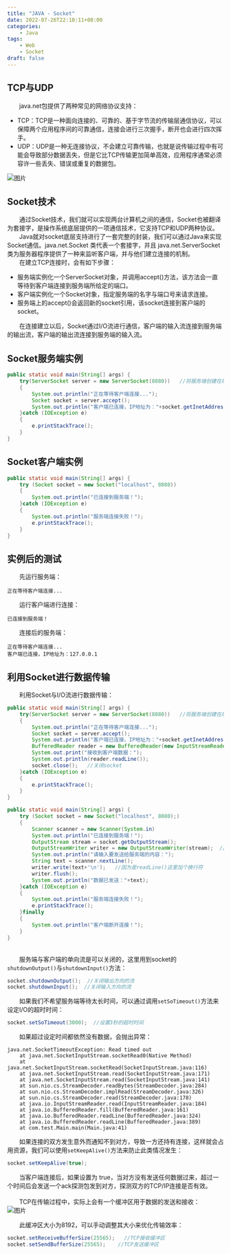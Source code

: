 ```yaml
---
title: "JAVA - Socket"
date: 2022-07-26T22:10:11+08:00
categories:
    - Java
tags:
    - Web
    - Socket
draft: false
---
```


## TCP与UDP
&emsp;&emsp;java.net包提供了两种常见的网络协议支持：
* TCP：TCP是一种面向连接的、可靠的、基于字节流的传输层通信协议，可以保障两个应用程序间的可靠通信，连接会进行三次握手，断开也会进行四次挥手。
* UDP：UDP是一种无连接协议，不会建立可靠传输，也就是说传输过程中有可能会导致部分数据丢失，但是它比TCP传输更加简单高效，应用程序通常必须容许一些丢失、错误或重复的数据包。
  
![图片](https://s1.328888.xyz/2022/07/26/DIpCJ.png)

## Socket技术
&emsp;&emsp;通过Socket技术，我们就可以实现两台计算机之间的通信，Socket也被翻译为套接字，是操作系统底层提供的一项通信技术，它支持TCP和UDP两种协议。\
&emsp;&emsp;Java就对socket底层支持进行了一套完整的封装，我们可以通过Java来实现Socket通信。java.net.Socket 类代表一个套接字，并且 java.net.ServerSocket 类为服务器程序提供了一种来监听客户端，并与他们建立连接的机制。\
&emsp;&emsp;在建立TCP连接时，会有如下步骤：
* 服务端实例化一个ServerSocket对象，并调用accept()方法，该方法会一直等待到客户端连接到服务端所给定的端口。
* 客户端实例化一个Socket对象，指定服务端的名字与端口号来请求连接。
* 服务端上的accept()会返回新的socket引用，该socket连接到客户端的socket。
  
&emsp;&emsp;在连接建立以后，Socket通过I/O流进行通信，客户端的输入流连接到服务端的输出流，客户端的输出流连接到服务端的输入流。

## Socket服务端实例
```java
public static void main(String[] args) {
    try(ServerSocket server = new ServerSocket(8080))   //将服务端创建在端口8080
    {   
        System.out.println("正在等待客户端连接...");
        Socket socket = server.accept();
        System.out.println("客户端已连接，IP地址为："+socket.getInetAddress().getHostAddress());
    }catch (IOException e)
    {
        e.printStackTrace();
    }
}
```

## Socket客户端实例
```java
public static void main(String[] args) {
    try (Socket socket = new Socket("localhost", 8080))
    {
        System.out.println("已连接到服务端！");
    }catch (IOException e)
    {
        System.out.println("服务端连接失败！");
        e.printStackTrace();
    }
}
```

## 实例后的测试
&emsp;&emsp;先运行服务端：
```
正在等待客户端连接...
```
&emsp;&emsp;运行客户端进行连接：
```
已连接到服务端！
```
&emsp;&emsp;连接后的服务端：
```
正在等待客户端连接...
客户端已连接，IP地址为：127.0.0.1
```

## 利用Socket进行数据传输
&emsp;&emsp;利用Socket与I/O流进行数据传输：
```java
public static void main(String[] args) {
    try(ServerSocket server = new ServerSocket(8080))   //将服务端创建在端口8080上
    {    
        System.out.println("正在等待客户端连接...");
        Socket socket = server.accept();
        System.out.println("客户端已连接，IP地址为："+socket.getInetAddress().getHostAddress());
        BufferedReader reader = new BufferedReader(new InputStreamReader(socket.getInputStream()));  //通过
        System.out.print("接收到客户端数据：");
        System.out.println(reader.readLine());
      	socket.close();   //关闭socket
    }catch (IOException e)
    {
        e.printStackTrace();
    }
}
```

```java
public static void main(String[] args) {
    try (Socket socket = new Socket("localhost", 8080);)
    {
        Scanner scanner = new Scanner(System.in)
        System.out.println("已连接到服务端！");
        OutputStream stream = socket.getOutputStream();
        OutputStreamWriter writer = new OutputStreamWriter(stream);  //通过转换流来帮助快速写入内容
        System.out.println("请输入要发送给服务端的内容：");
        String text = scanner.nextLine();
        writer.write(text+'\n');   //因为是readLine()这里加个换行符
        writer.flush();
        System.out.println("数据已发送："+text);
    }catch (IOException e)
    {
        System.out.println("服务端连接失败！");
        e.printStackTrace();
    }finally
    {
        System.out.println("客户端断开连接！");
    }
}
```
\
&emsp;&emsp;服务端与客户端的单向流是可以关闭的，这里用到socket的`shutdownOutput()`与`shutdownInput()`方法：
```java
socket.shutdownOutput();  //关闭输出方向的流
socket.shutdownInput();  //关闭输入方向的流
```
&emsp;&emsp;如果我们不希望服务端等待太长时间，可以通过调用`setSoTimeout()`方法来设定I/O的超时时间：
```java
socket.setSoTimeout(3000);  //设置3秒的超时时间
```

&emsp;&emsp;如果超过设定时间都依然没有数据，会抛出异常：

```
java.net.SocketTimeoutException: Read timed out
	at java.net.SocketInputStream.socketRead0(Native Method)
	at java.net.SocketInputStream.socketRead(SocketInputStream.java:116)
	at java.net.SocketInputStream.read(SocketInputStream.java:171)
	at java.net.SocketInputStream.read(SocketInputStream.java:141)
	at sun.nio.cs.StreamDecoder.readBytes(StreamDecoder.java:284)
	at sun.nio.cs.StreamDecoder.implRead(StreamDecoder.java:326)
	at sun.nio.cs.StreamDecoder.read(StreamDecoder.java:178)
	at java.io.InputStreamReader.read(InputStreamReader.java:184)
	at java.io.BufferedReader.fill(BufferedReader.java:161)
	at java.io.BufferedReader.readLine(BufferedReader.java:324)
	at java.io.BufferedReader.readLine(BufferedReader.java:389)
	at com.test.Main.main(Main.java:41)
```

&emsp;&emsp;如果连接的双方发生意外而通知不到对方，导致一方还持有连接，这样就会占用资源，我们可以使用`setKeepAlive()`方法来防止此类情况发生：
```java
socket.setKeepAlive(true);
```
&emsp;&emsp;当客户端连接后，如果设置为 true，当对方没有发送任何数据过来，超过一个时间后会发送一个ack探测包发到对方，探测双方的TCP/IP连接是否有效。\
\
&emsp;&emsp;TCP在传输过程中，实际上会有一个缓冲区用于数据的发送和接收：\
![图片](https://s1.328888.xyz/2022/07/26/DVhaP.jpg)

&emsp;&emsp;此缓冲区大小为8192，可以手动调整其大小来优化传输效率：
```java
socket.setReceiveBufferSize(25565);   //TCP接收缓冲区
socket.setSendBufferSize(25565);    //TCP发送缓冲区
```